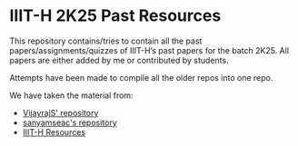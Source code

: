 # IIIT-H 2K25 Past Resources
This repository contains/tries to contain all the past papers/assignments/quizzes of IIIT-H’s past papers for the batch 2K25. All papers are either added by me or contributed by students.

Attempts have been made to compile all the older repos into one repo.

We have taken the material from:
- [VijayrajS' repository](https://github.com/VijayrajS/iiitprevpapers/)
- [sanyamseac's repository](https://github.com/sanyamseac/exams2k24)
- [IIIT-H Resources](https://github.com/IIITH-Resources)
